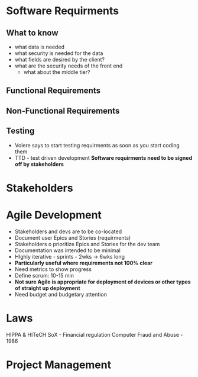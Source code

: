 # Software Requirments
## What to know
- what data is needed
- what security is needed for the data
- what fields are desired by the client?
- what are the security needs of the front end
	- what about the middle tier?

## Functional Requirements

## Non-Functional Requirements

## Testing
- Volere says to start testing requirments as soon as you start coding them
- TTD - test driven development
**Software requirments need to be signed off by stakeholders**
# Stakeholders

# Agile Development
- Stakeholders and devs are to be co-located
- Document user Epics and Stories (requirments)
- Stakeholders o prioritize Epics and Stories for the dev team
- Documentation was intended to be minimal
- HIghly iterative - sprints - 2wks -> 6wks long
- **Particularly useful where requirements not 100% clear**
- Need metrics to show progress
- Define scrum: 10-15 min
- **Not sure Agile is appropriate for deployment of devices or other types of straight up deployment**
- Need budget and budgetary attention

# Laws
HIPPA & HITeCH
SoX - Financial regulation
Computer Fraud and Abuse - 1986

# Project Management
